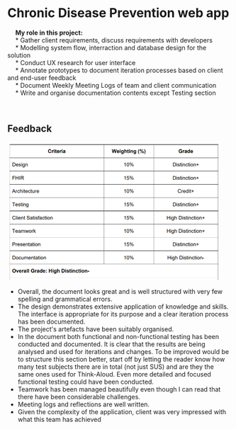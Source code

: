 # Chronic Disease Prevention web app

&emsp; **My role in this project:** <br>
&emsp; * Gather client requirements, discuss requirements with developers <br>
&emsp; * Modelling system flow, interraction and database design for the solution <br>
&emsp; * Conduct UX research for user interface <br>
&emsp; * Annotate prototypes to document iteration processes based on client and end-user feedback <br>
&emsp; * Document Weekly Meeting Logs of team and client communication<br>
&emsp; * Write and organise documentation contents except Testing section <br>

<br>

## Feedback 
<img src="feedback.PNG" width="480" />

* Overall, the document looks great and is well structured with very few spelling and grammatical errors. 
* The design demonstrates extensive application of knowledge and skills. The interface is appropriate for its purpose
and a clear iteration process has been documented. 
* The project's artefacts have been suitably organised. 
* In the document both functional and non-functional testing has been conducted and documented. It is clear that the results are being analysed and used for iterations and changes. To be improved would be to structure this section better, start off by letting the reader know how many test subjects there are in total (not just SUS) and are they the same ones used for Think-Aloud. Even more detailed and focused functional testing could have been conducted. 
* Teamwork has been managed beautifully even though I can read that there have been considerable challenges. 
* Meeting logs and reflections are well written. 
* Given the complexity of the application, client was very impressed with what this team has achieved 
